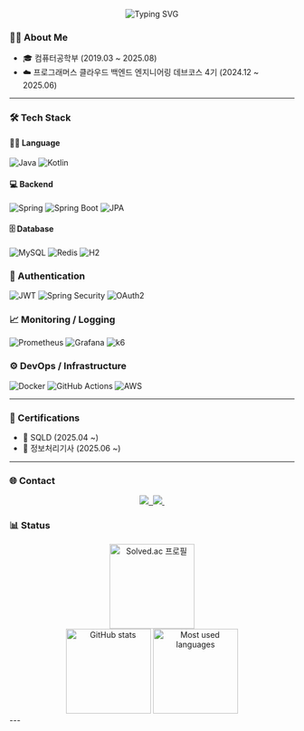 <p align="center">
  <img src="https://readme-typing-svg.herokuapp.com?font=Fira+Code&pause=1000&color=F7A8B8&center=true&vCenter=true&width=435&lines=Backend+Engineer;" alt="Typing SVG" />
</p>

### 🧑‍💻 About Me
 - 🎓 컴퓨터공학부 (2019.03 ~ 2025.08)
 - ☁️ 프로그래머스 클라우드 백엔드 엔지니어링 데브코스 4기 (2024.12 ~ 2025.06)

---

### 🛠️ Tech Stack

#### 🧑‍💻 Language
![Java](https://img.shields.io/badge/Java-007396?style=flat-square&logo=OpenJDK&logoColor=white)
![Kotlin](https://img.shields.io/badge/Kotlin-7F52FF?style=flat-square&logo=Kotlin&logoColor=white)

#### 💻 Backend
![Spring](https://img.shields.io/badge/Spring-6DB33F?style=flat-square&logo=Spring&logoColor=white)
![Spring Boot](https://img.shields.io/badge/Spring%20Boot-6DB33F?style=flat-square&logo=SpringBoot&logoColor=white)
![JPA](https://img.shields.io/badge/JPA-007396?style=flat-square&logo=Hibernate&logoColor=white)

#### 🗄️ Database
![MySQL](https://img.shields.io/badge/MySQL-4479A1?style=flat-square&logo=MySQL&logoColor=white)
![Redis](https://img.shields.io/badge/Redis-DC382D?style=flat-square&logo=Redis&logoColor=white)
![H2](https://img.shields.io/badge/H2-0096D1?style=flat-square&logo=h2&logoColor=white)

### 🔐 Authentication 
![JWT](https://img.shields.io/badge/JWT-000000?style=flat&logo=jsonwebtokens)
![Spring Security](https://img.shields.io/badge/Spring_Security-6DB33F?style=flat&logo=spring-security&logoColor=white)
![OAuth2](https://img.shields.io/badge/OAuth2-EB5424?style=flat)

### 📈 Monitoring / Logging
![Prometheus](https://img.shields.io/badge/Prometheus-E6522C?style=flat&logo=prometheus&logoColor=white)
![Grafana](https://img.shields.io/badge/Grafana-F46800?style=flat&logo=grafana&logoColor=white)
![k6](https://img.shields.io/badge/k6-black?style=flat&logo=k6&logoColor=white)

### ⚙️ DevOps / Infrastructure
![Docker](https://img.shields.io/badge/Docker-2496ED?style=flat&logo=docker&logoColor=white)
![GitHub Actions](https://img.shields.io/badge/GitHub_Actions-2088FF?style=flat&logo=github-actions&logoColor=white)
![AWS](https://img.shields.io/badge/Amazon_AWS-232F3E?style=flat&logo=amazon-aws&logoColor=white)

---

### 🧾 Certifications

- 📜 SQLD (2025.04 ~)
- 📜 정보처리기사 (2025.06 ~)

---
### 🌐 Contact
<p align="center">
  <a href="https://velog.io/@dukfeel">
    <img src="https://img.shields.io/badge/velog-1EBC8F?style=for-the-badge&logo=velog&logoColor=white"/>&nbsp
  </a>
    <a href="mailto:backend.wonseok@gmail.com">
    <img src="https://img.shields.io/badge/gmail-D14836?style=for-the-badge&logo=gmail&logoColor=white"/>&nbsp
  </a>
</p>

### 📊 Status

<div align="center">

  <!-- 백준 Solved.ac 배지 (좌측 배치, 단독 한 줄) -->
  <a href="https://solved.ac/dukfeel1">
    <img src="http://mazassumnida.wtf/api/v2/generate_badge?boj=dukfeel1" alt="Solved.ac 프로필" height="150px"/>
  </a>
  
  <div>
    <img src="https://github-readme-stats.vercel.app/api?username=wonseokyoon&show_icons=true&theme=gruvbox" alt="GitHub stats" height="150px" />
    <img src="https://github-readme-stats.vercel.app/api/top-langs/?username=wonseokyoon&layout=compact&langs_count=6" alt="Most used languages" height="150px" />
  </div>
</div>
---
